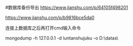 #数据库备份导出
https://www.jianshu.com/p/64105f498201

https://www.jianshu.com/p/b9816bce5da0

连接上数据库之后再打开cmd输入命令

mongodump -h 127.0.0.1 -d luntanshujuku -o D:\datas\